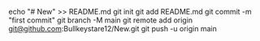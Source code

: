 echo "# New" >> README.md
git init
git add README.md
git commit -m "first commit"
git branch -M main
git remote add origin git@github.com:Bullkeystare12/New.git
git push -u origin main
